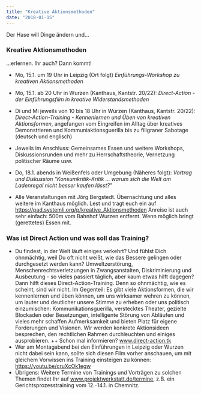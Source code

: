 ```yaml
---
title: "Kreative Aktionsmethoden"
date: "2018-01-15"
---
```


Der Hase will Dinge ändern und...

### Kreative Aktionsmethoden

...erlernen. Ihr auch? Dann kommt!

- Mo, 15.1. um 19 Uhr in Leipzig (Ort folgt)
*Einführungs-Workshop zu kreativen Aktionsmethoden*
- Mo, 15.1. ab 20 Uhr in Wurzen (Kanthaus, Kantstr. 20/22): *Direct-Action - der Einführungsfilm in kreative Widerstandsmethoden*
- Di und Mi jeweils von 10 bis 18 Uhr in Wurzen (Kanthaus, Kantstr. 20/22): *Direct-Action-Training - Kennenlernen und Üben von kreativen Aktionsformen*, angefangen vom Eingreifen im Alltag über kreatives Demonstrieren und Kommuniaktionsguerilla bis zu filigraner Sabotage (deutsch und englisch)
- Jeweils im Anschluss: Gemeinsames Essen und weitere Workshops, Diskussionsrunden und mehr zu Herrschaftstheorie, Vernetzung politischer Räume usw.
- Do, 18.1. abends in Weißenfels oder Umgebung (Näheres folgt): *Vortrag und Diskussion "Konsumkritik-Kritik ... warum sich die Welt am Ladenregal nicht besser kaufen lässt?"*

- Alle Veranstaltungen mit Jörg Bergstedt.
Übernachtung und alles weitere im Kanthaus möglich. Lest und tragt euch ein auf https://pad.systemli.org/p/kreative_Aktionsmethoden
Anreise ist auch sehr einfach: 500m vom Bahnhof Wurzen entfernt.
Wenn möglich bringt (gerettetes) Essen mit.



### Was ist Direct Action und was soll das Training?

- Du findest, in der Welt läuft einiges verkehrt? Und fühlst Dich ohnmächtig, weil Du oft nicht weißt, wie das Bessere gelingen oder durchgesetzt werden kann? Umweltzerstörung, Menschenrechtsverletzungen in Zwangsanstalten, Diskriminierung und Ausbeutung - so vieles passiert täglich, aber kaum etwas hilft dagegen? Dann hilft dieses Direct-Action-Training. Denn so ohnmächtig, wie es scheint, sind wir nicht. Im Gegenteil: Es gibt viele Aktionsformen, die wir kennenlernen und üben können, um uns wirksamer wehren zu können, um lauter und deutlicher unsere Stimme zu erheben oder uns politisch einzumischen: Kommunikationsguerilla, verstecktes Theater, gezielte Blockaden oder Besetzungen, intelligente Störung von Abläufen und vieles mehr schaffen Aufmerksamkeit und bieten Platz für eigene Forderungen und Visionen. Wir werden konkrete Aktionsideen besprechen, den rechtlichen Rahmen durchleuchten und einiges ausprobieren. ++ Schon mal informieren? www.direct-action.tk
- Wer am Montagabend bei den Einführungen in Leipzig oder Wurzen nicht dabei sein kann, sollte sich diesen Film vorher anschauen, um mit gleichem Vorwissen ins Training einsteigen zu können: https://youtu.be/cruXcOk1egw
- Übrigens: Weitere Termine von Trainings und Vorträgen zu solchen Themen findet Ihr auf www.projektwerkstatt.de/termine, z.B. ein Gerichtsprozesstraining vom 12.-14.1. in Chemnitz.
